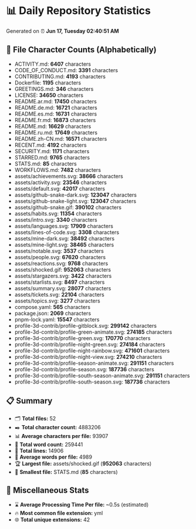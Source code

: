 # 📊 Daily Repository Statistics
Generated on ⏰ **Jun 17, Tuesday 02:40:51 AM**

## 📂 File Character Counts (Alphabetically)
- ACTIVITY.md: **6407** characters
- CODE_OF_CONDUCT.md: **3391** characters
- CONTRIBUTING.md: **4193** characters
- Dockerfile: **1195** characters
- GREETINGS.md: **346** characters
- LICENSE: **34650** characters
- README.ar.md: **17450** characters
- README.de.md: **16721** characters
- README.es.md: **16731** characters
- README.fr.md: **16873** characters
- README.md: **16629** characters
- README.ru.md: **17649** characters
- README.zh-CN.md: **16571** characters
- RECENT.md: **4192** characters
- SECURITY.md: **1171** characters
- STARRED.md: **9765** characters
- STATS.md: **85** characters
- WORKFLOWS.md: **7482** characters
- assets/achievements.svg: **38666** characters
- assets/activity.svg: **23546** characters
- assets/default.svg: **42017** characters
- assets/github-snake-dark.svg: **123047** characters
- assets/github-snake-light.svg: **123047** characters
- assets/github-snake.gif: **390102** characters
- assets/habits.svg: **11354** characters
- assets/intro.svg: **3340** characters
- assets/languages.svg: **17909** characters
- assets/lines-of-code.svg: **3308** characters
- assets/mine-dark.svg: **38492** characters
- assets/mine-light.svg: **38465** characters
- assets/notable.svg: **3537** characters
- assets/people.svg: **67620** characters
- assets/reactions.svg: **9768** characters
- assets/shocked.gif: **952063** characters
- assets/stargazers.svg: **3422** characters
- assets/starlists.svg: **8497** characters
- assets/summary.svg: **28077** characters
- assets/tickets.svg: **22104** characters
- assets/topics.svg: **3277** characters
- compose.yaml: **565** characters
- package.json: **2069** characters
- pnpm-lock.yaml: **15547** characters
- profile-3d-contrib/profile-gitblock.svg: **299142** characters
- profile-3d-contrib/profile-green-animate.svg: **274185** characters
- profile-3d-contrib/profile-green.svg: **170770** characters
- profile-3d-contrib/profile-night-green.svg: **274184** characters
- profile-3d-contrib/profile-night-rainbow.svg: **471601** characters
- profile-3d-contrib/profile-night-view.svg: **274210** characters
- profile-3d-contrib/profile-season-animate.svg: **291151** characters
- profile-3d-contrib/profile-season.svg: **187736** characters
- profile-3d-contrib/profile-south-season-animate.svg: **291151** characters
- profile-3d-contrib/profile-south-season.svg: **187736** characters

## 📋 Summary
- 🗂️ **Total files:** 52
- ✒️ **Total character count:** 4883206
- 📊 **Average characters per file:** 93907
- 📝 **Total word count:** 259441
- 🧾 **Total lines:** 14906
- 📐 **Average words per file:** 4989
- 🏆 **Largest file:** assets/shocked.gif (**952063** characters)
- 🥉 **Smallest file:** STATS.md (**85** characters)

## 🌟 Miscellaneous Stats
- ⌛ **Average Processing Time Per file:** ~0.5s (estimated)
- 🔥 **Most common file extension:** yml
- 🌐 **Total unique extensions:** 42

